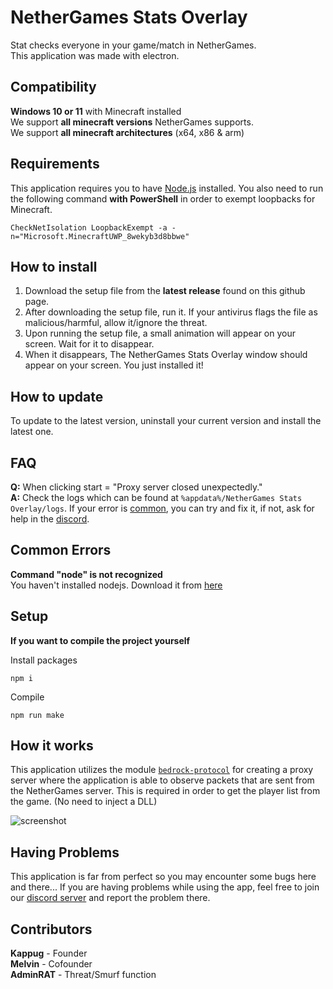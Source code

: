 # NetherGames Stats Overlay

Stat checks everyone in your game/match in NetherGames.  
This application was made with electron.

## Compatibility

**Windows 10 or 11** with Minecraft installed  
We support **all minecraft versions** NetherGames supports.  
We support **all minecraft architectures** (x64, x86 & arm)

## Requirements

This application requires you to have [Node.js](https://nodejs.org/en/) installed. You also need to run the following command **with PowerShell** in order to exempt loopbacks for Minecraft.

```
CheckNetIsolation LoopbackExempt -a -n="Microsoft.MinecraftUWP_8wekyb3d8bbwe"
```

## How to install

1. Download the setup file from the **latest release** found on this github page.
2. After downloading the setup file, run it. If your antivirus flags the file as malicious/harmful, allow it/ignore the threat. 
3. Upon running the setup file, a small animation will appear on your screen. Wait for it to disappear.
4. When it disappears, The NetherGames Stats Overlay window should appear on your screen. You just installed it!

## How to update
To update to the latest version, uninstall your current version and install the latest one.

## FAQ

**Q:** When clicking start = "Proxy server closed unexpectedly."  
**A:** Check the logs which can be found at `%appdata%/NetherGames Stats Overlay/logs`.   If your error is [common](#common-errors), you can try and fix it, if not, ask for help in the [discord](https://discord.gg/6t3cYEJN2X).

## Common Errors

**Command "node" is not recognized**  
You haven't installed nodejs. Download it from [here](https://nodejs.org)

## Setup

**If you want to compile the project yourself**

Install packages

```
npm i
```

Compile

```
npm run make
```

## How it works

This application utilizes the module [`bedrock-protocol`](https://www.npmjs.com/package/bedrock-protocol) for creating a proxy server where the application is able to observe packets that are sent from the NetherGames server. This is required in order to get the player list from the game. (No need to inject a DLL)  

![screenshot](https://i.imgur.com/fK6vWKb.png "Preview")

## Having Problems

This application is far from perfect so you may encounter some bugs here and there...
If you are having problems while using the app, feel free to join our [discord server](https://discord.gg/6t3cYEJN2X) and report the problem there.

## Contributors

**Kappug** - Founder  
**Melvin** - Cofounder  
**AdminRAT** - Threat/Smurf function
